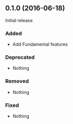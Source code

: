 ## 0.1.0 (2016-06-18)

Initial release

### Added

- Add Fundamental features

### Deprecated

- Nothing

### Removed

- Nothing

### Fixed

- Nothing
